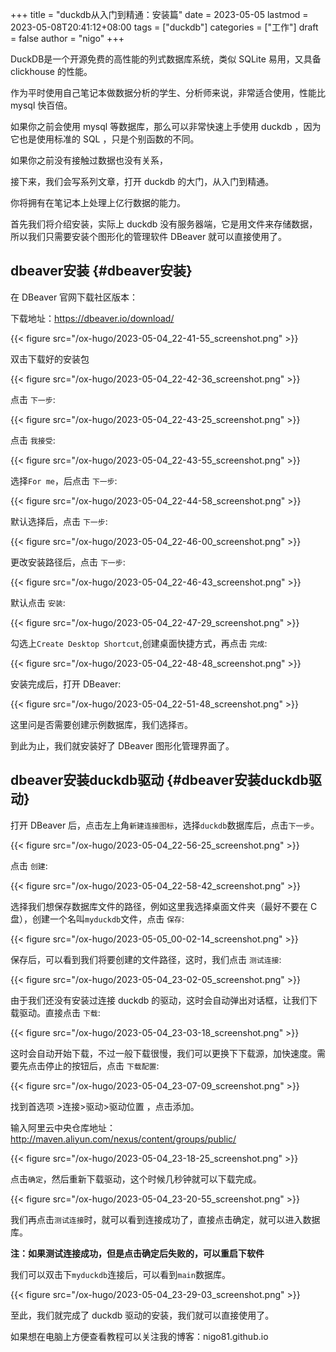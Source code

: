 +++
title = "duckdb从入门到精通：安装篇"
date = 2023-05-05
lastmod = 2023-05-08T20:41:12+08:00
tags = ["duckdb"]
categories = ["工作"]
draft = false
author = "nigo"
+++

DuckDB是一个开源免费的高性能的列式数据库系统，类似 SQLite 易用，又具备 clickhouse 的性能。

作为平时使用自己笔记本做数据分析的学生、分析师来说，非常适合使用，性能比 mysql 快百倍。

如果你之前会使用 mysql 等数据库，那么可以非常快速上手使用 duckdb ，因为它也是使用标准的 SQL ，只是个别函数的不同。

如果你之前没有接触过数据也没有关系，

接下来，我们会写系列文章，打开 duckdb 的大门，从入门到精通。

你将拥有在笔记本上处理上亿行数据的能力。

首先我们将介绍安装，实际上 duckdb 没有服务器端，它是用文件来存储数据，所以我们只需要安装个图形化的管理软件 DBeaver 就可以直接使用了。


## dbeaver安装 {#dbeaver安装}

在 DBeaver 官网下载社区版本：

下载地址：<https://dbeaver.io/download/>

{{< figure src="/ox-hugo/2023-05-04_22-41-55_screenshot.png" >}}

双击下载好的安装包

{{< figure src="/ox-hugo/2023-05-04_22-42-36_screenshot.png" >}}

点击 `下一步`:

{{< figure src="/ox-hugo/2023-05-04_22-43-25_screenshot.png" >}}

点击 `我接受`:

{{< figure src="/ox-hugo/2023-05-04_22-43-55_screenshot.png" >}}

选择`For me`，后点击 `下一步`:

{{< figure src="/ox-hugo/2023-05-04_22-44-58_screenshot.png" >}}

默认选择后，点击 `下一步`:

{{< figure src="/ox-hugo/2023-05-04_22-46-00_screenshot.png" >}}

更改安装路径后，点击 `下一步`:

{{< figure src="/ox-hugo/2023-05-04_22-46-43_screenshot.png" >}}

默认点击 `安装`:

{{< figure src="/ox-hugo/2023-05-04_22-47-29_screenshot.png" >}}

勾选上`Create Desktop Shortcut`,创建桌面快捷方式，再点击 `完成`:

{{< figure src="/ox-hugo/2023-05-04_22-48-48_screenshot.png" >}}

安装完成后，打开 DBeaver:

{{< figure src="/ox-hugo/2023-05-04_22-51-48_screenshot.png" >}}

这里问是否需要创建示例数据库，我们选择`否`。

到此为止，我们就安装好了 DBeaver 图形化管理界面了。


## dbeaver安装duckdb驱动 {#dbeaver安装duckdb驱动}

打开 DBeaver 后，点击左上角`新建连接图标`，选择`duckdb`数据库后，点击`下一步`。

{{< figure src="/ox-hugo/2023-05-04_22-56-25_screenshot.png" >}}

点击 `创建`:

{{< figure src="/ox-hugo/2023-05-04_22-58-42_screenshot.png" >}}

选择我们想保存数据库文件的路径，例如这里我选择桌面文件夹（最好不要在 C 盘），创建一个名叫`myduckdb`文件，点击 `保存`:

{{< figure src="/ox-hugo/2023-05-05_00-02-14_screenshot.png" >}}

保存后，可以看到我们将要创建的文件路径，这时，我们点击 `测试连接`:

{{< figure src="/ox-hugo/2023-05-04_23-02-05_screenshot.png" >}}

由于我们还没有安装过连接 duckdb 的驱动，这时会自动弹出对话框，让我们下载驱动。直接点击 `下载`:

{{< figure src="/ox-hugo/2023-05-04_23-03-18_screenshot.png" >}}

这时会自动开始下载，不过一般下载很慢，我们可以更换下下载源，加快速度。需要先点击停止的按钮后，点击 `下载配置`:

{{< figure src="/ox-hugo/2023-05-04_23-07-09_screenshot.png" >}}

找到首选项 &gt;连接&gt;驱动&gt;驱动位置 ，点击添加。

输入阿里云中央仓库地址： <http://maven.aliyun.com/nexus/content/groups/public/>

{{< figure src="/ox-hugo/2023-05-04_23-18-25_screenshot.png" >}}

点击`确定`，然后重新下载驱动，这个时候几秒钟就可以下载完成。

{{< figure src="/ox-hugo/2023-05-04_23-20-55_screenshot.png" >}}

我们再点击`测试连接`时，就可以看到连接成功了，直接点击确定，就可以进入数据库。

**注：如果测试连接成功，但是点击确定后失败的，可以重启下软件**

我们可以双击下`myduckdb`连接后，可以看到`main`数据库。

{{< figure src="/ox-hugo/2023-05-04_23-29-03_screenshot.png" >}}

至此，我们就完成了 duckdb 驱动的安装，我们就可以直接使用了。

如果想在电脑上方便查看教程可以关注我的博客：nigo81.github.io
